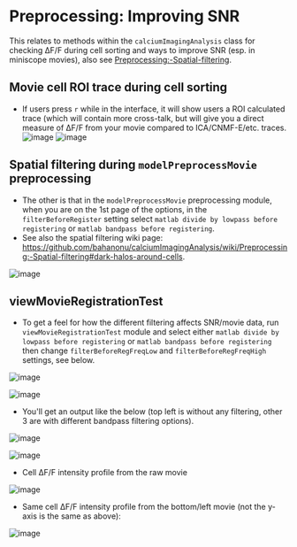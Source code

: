 # Preprocessing: Improving SNR

This relates to methods within the `calciumImagingAnalysis` class for checking ΔF/F during cell sorting and ways to improve SNR (esp. in miniscope movies), also see [Preprocessing:-Spatial-filtering](../Preprocessing:-Spatial-filtering).

## Movie cell ROI trace during cell sorting
- If users press `r` while in the interface, it will show users a ROI calculated trace (which will contain more cross-talk, but will give you a direct measure of ΔF/F from your movie compared to ICA/CNMF-E/etc. traces.
![image](https://user-images.githubusercontent.com/5241605/52152675-0ffa7700-262c-11e9-9800-e53517cde869.png)
![image](https://user-images.githubusercontent.com/5241605/52152685-1a1c7580-262c-11e9-9beb-e47fa5ffeac9.png)

## Spatial filtering during `modelPreprocessMovie` preprocessing
- The other is that in the `modelPreprocessMovie` preprocessing module, when you are on the 1st page of the options, in the `filterBeforeRegister` setting select `matlab divide by lowpass before registering` or `matlab bandpass before registering`.
- See also the spatial filtering wiki page: https://github.com/bahanonu/calciumImagingAnalysis/wiki/Preprocessing:-Spatial-filtering#dark-halos-around-cells.

![image](https://user-images.githubusercontent.com/5241605/52152666-06710f00-262c-11e9-89fe-6f517632f384.png)

## viewMovieRegistrationTest
- To get a feel for how the different filtering affects SNR/movie data, run `viewMovieRegistrationTest` module and select either `matlab divide by lowpass before registering` or `matlab bandpass before registering` then change `filterBeforeRegFreqLow` and `filterBeforeRegFreqHigh` settings, see below.

![image](https://user-images.githubusercontent.com/5241605/52153165-cb6fdb00-262d-11e9-8c9f-8e7953c02eee.png)

![image](https://user-images.githubusercontent.com/5241605/52152814-a62e9d00-262c-11e9-99da-981377a4b7b9.png)

- You'll get an output like the below (top left is without any filtering, other 3 are with different bandpass filtering options).

![image](https://user-images.githubusercontent.com/5241605/52153455-f3137300-262e-11e9-9858-45445f44e7f5.png)

![image](https://user-images.githubusercontent.com/5241605/52153507-2d7d1000-262f-11e9-9662-182331b555c0.png)

- Cell ΔF/F intensity profile from the raw movie

![image](https://user-images.githubusercontent.com/5241605/52153427-d7a86800-262e-11e9-983f-fa3879adca9a.png)

- Same cell ΔF/F intensity profile from the bottom/left movie (not the y-axis is the same as above):

![image](https://user-images.githubusercontent.com/5241605/52153392-ba739980-262e-11e9-8750-04ef2c11861b.png)